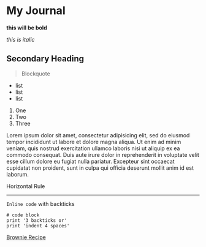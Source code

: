 # My Journal

**this will be bold**

*this is italic*

## Secondary Heading

> Blockquote

* list
* list
* list

1. One
2. Two
3. Three

Lorem ipsum dolor sit amet, consectetur adipisicing elit, sed do eiusmod
tempor incididunt ut labore et dolore magna aliqua. Ut enim ad minim veniam,
quis nostrud exercitation ullamco laboris nisi ut aliquip ex ea commodo
consequat. Duis aute irure dolor in reprehenderit in voluptate velit esse
cillum dolore eu fugiat nulla pariatur. Excepteur sint occaecat cupidatat non
proident, sunt in culpa qui officia deserunt mollit anim id est laborum.

Horizontal Rule

---

`Inline code` with backticks

```
# code block
print '3 backticks or'
print 'indent 4 spaces'
```


[Brownie Recipe](recipes/brownies.md)